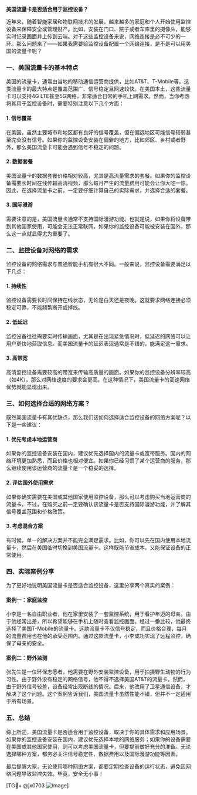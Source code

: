 **美国流量卡是否适合用于监控设备？**

近年来，随着智能家居和物联网技术的发展，越来越多的家庭和个人开始使用监控设备来保障安全或管理财产。比如，安装在门口、院子或者车库里的摄像头，能够实时记录画面并上传到云端。对于这些监控设备来说，网络连接是必不可少的一环。那么问题来了——如果我需要给监控设备配置一个网络连接，是不是可以用美国的流量卡呢？

### 一、美国流量卡的基本特点

美国的流量卡，通常由当地的移动通信运营商提供，比如AT&T、T-Mobile等。这类流量卡的最大特点是覆盖范围广、信号稳定且网速较快。在美国本土，这些流量卡可以支持4G LTE甚至5G网络，非常适合日常的手机上网需求。然而，当你考虑将其用于监控设备时，需要特别注意以下几个方面：

#### 1. **信号覆盖**
在美国，虽然主要城市和地区都有良好的信号覆盖，但在偏远地区可能信号较弱甚至完全没有信号。如果你的监控设备安装在偏僻的地方，比如郊区、乡村或者野外，那么美国流量卡可能会遇到信号不稳定的问题。

#### 2. **数据套餐**
美国流量卡的数据套餐价格相对较高，尤其是高流量需求的套餐。如果你的监控设备需要长时间在线传输高清视频，那么每月产生的流量费用可能会让你大吃一惊。因此，在选择流量卡之前，一定要仔细计算自己的实际需求，并选择合适的套餐。

#### 3. **国际漫游**
需要注意的是，美国流量卡通常不支持国际漫游功能。也就是说，如果你将设备带到其他国家使用，可能会无法正常联网。如果你的监控设备可能被安装在国外，那么这一点就显得尤为重要了。

### 二、监控设备对网络的需求

监控设备的网络需求与普通智能手机有很大不同。一般来说，监控设备需要满足以下几点：

#### 1. **持续性**
监控设备需要长时间保持在线状态，无论是白天还是夜晚。这就要求网络连接必须稳定可靠，不能频繁断开或掉线。

#### 2. **低延迟**
监控设备往往需要实时传输画面，尤其是在出现紧急情况时，低延迟的网络可以让用户更快地获取信息。而美国流量卡的延迟表现通常是不错的，能满足这一需求。

#### 3. **高带宽**
高清监控设备需要较高的带宽来传输高质量的画面。如果你的监控设备分辨率较高（如4K），那么对网络速度的要求会更高。在这种情况下，美国流量卡的高速网络优势就能显现出来。

### 三、如何选择合适的网络方案？

既然美国流量卡有其优缺点，那么我们该如何选择适合监控设备的网络方案呢？以下是一些建议：

#### 1. **优先考虑本地运营商**
如果你的监控设备安装在国内，建议优先选择国内的流量卡或宽带服务。国内的网络环境更加熟悉，而且价格也相对便宜。如果你已经习惯了某个运营商的服务，那么继续使用该运营商的流量卡是一个稳妥的选择。

#### 2. **评估国外使用需求**
如果你确实需要在美国或其他国家使用监控设备，那么可以考虑购买当地运营商的流量卡。不过，在购买之前一定要确认该流量卡是否支持国际漫游功能，并了解其信号覆盖范围和价格政策。

#### 3. **考虑混合方案**
有时候，单一的解决方案并不能完全满足需求。比如，你可以先在国内使用本地流量卡，然后在美国临时切换到美国流量卡。这样既能节省成本，又能保证设备的正常使用。

### 四、实际案例分享

为了更好地说明美国流量卡是否适合监控设备，这里分享两个真实的案例：

#### 案例一：家庭监控
小李是一名自由职业者，他在家里安装了一套监控系统，用于看护年迈的母亲。由于他经常出差，所以希望能够在手机上随时查看监控画面。经过一番比较，他最终选择了美国T-Mobile的流量卡。这款流量卡不仅信号稳定，而且价格合理，每月的流量费用也在他的承受范围内。通过这款流量卡，小李成功实现了远程监控，确保了母亲的安全。

#### 案例二：野外监测
张先生是一位环保志愿者，他需要在野外安装监控设备，用于拍摄野生动物的行为习性。由于野外没有稳定的网络信号，他不得不选择美国AT&T的流量卡。然而，由于野外信号较差，设备经常出现断线的情况。后来，他改用了卫星通信设备，才解决了这个问题。这个案例告诉我们，美国流量卡虽然性能不错，但并不一定适用于所有场景。

### 五、总结

综上所述，美国流量卡是否适合用于监控设备，取决于你的具体需求和应用场景。如果你的监控设备安装在国内，建议优先选择本地的网络服务；如果你的设备需要在美国或其他国家使用，则可以考虑美国流量卡，但要提前做好充分的准备。无论选择哪种方案，都务必关注信号稳定性、数据费用以及国际漫游功能等因素。

最后提醒大家，无论使用哪种网络方案，都要定期检查设备的运行状态，避免因网络问题导致监控失效。毕竟，安全无小事！

[TG💪+ @jx0703 ![Image](https://github.com/user-attachments/assets/dbca1d08-cadb-493c-b0ec-ad6f7a83f270)]